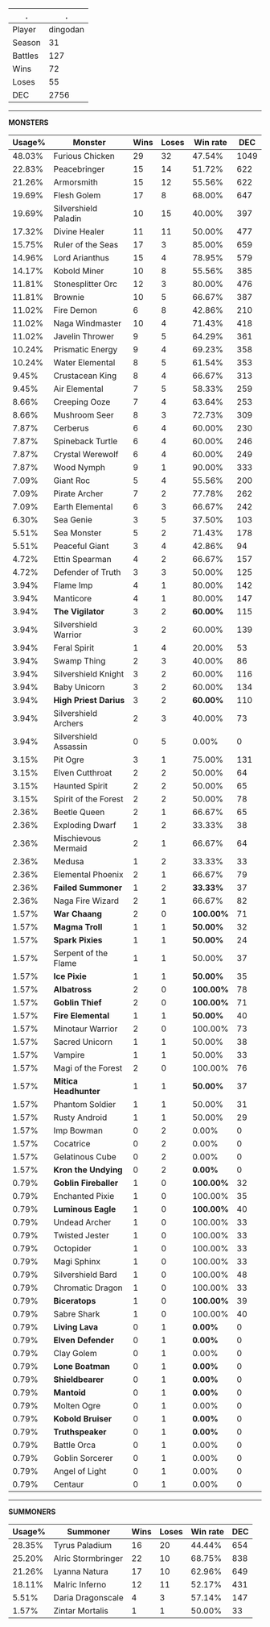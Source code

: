 .|.
|-|-
Player|dingodan
Season|31
Battles|127
Wins|72
Loses|55
DEC|2756

---
**MONSTERS**

Usage%|Monster|Wins|Loses|Win rate|DEC|
-|-|-|-|-|-|
48.03%|Furious Chicken|29|32|47.54%|1049|
22.83%|Peacebringer|15|14|51.72%|622|
21.26%|Armorsmith|15|12|55.56%|622|
19.69%|Flesh Golem|17|8|68.00%|647|
19.69%|Silvershield Paladin|10|15|40.00%|397|
17.32%|Divine Healer|11|11|50.00%|477|
15.75%|Ruler of the Seas|17|3|85.00%|659|
14.96%|Lord Arianthus|15|4|78.95%|579|
14.17%|Kobold Miner|10|8|55.56%|385|
11.81%|Stonesplitter Orc|12|3|80.00%|476|
11.81%|Brownie|10|5|66.67%|387|
11.02%|Fire Demon|6|8|42.86%|210|
11.02%|Naga Windmaster|10|4|71.43%|418|
11.02%|Javelin Thrower|9|5|64.29%|361|
10.24%|Prismatic Energy|9|4|69.23%|358|
10.24%|Water Elemental|8|5|61.54%|353|
9.45%|Crustacean King|8|4|66.67%|313|
9.45%|Air Elemental|7|5|58.33%|259|
8.66%|Creeping Ooze|7|4|63.64%|253|
8.66%|Mushroom Seer|8|3|72.73%|309|
7.87%|Cerberus|6|4|60.00%|230|
7.87%|Spineback Turtle|6|4|60.00%|246|
7.87%|Crystal Werewolf|6|4|60.00%|249|
7.87%|Wood Nymph|9|1|90.00%|333|
7.09%|Giant Roc|5|4|55.56%|200|
7.09%|Pirate Archer|7|2|77.78%|262|
7.09%|Earth Elemental|6|3|66.67%|242|
6.30%|Sea Genie|3|5|37.50%|103|
5.51%|Sea Monster|5|2|71.43%|178|
5.51%|Peaceful Giant|3|4|42.86%|94|
4.72%|Ettin Spearman|4|2|66.67%|157|
4.72%|Defender of Truth|3|3|50.00%|125|
3.94%|Flame Imp|4|1|80.00%|142|
3.94%|Manticore|4|1|80.00%|147|
3.94%|**The Vigilator**|3|2|**60.00%**|115|
3.94%|Silvershield Warrior|3|2|60.00%|139|
3.94%|Feral Spirit|1|4|20.00%|53|
3.94%|Swamp Thing|2|3|40.00%|86|
3.94%|Silvershield Knight|3|2|60.00%|116|
3.94%|Baby Unicorn|3|2|60.00%|134|
3.94%|**High Priest Darius**|3|2|**60.00%**|110|
3.94%|Silvershield Archers|2|3|40.00%|73|
3.94%|Silvershield Assassin|0|5|0.00%|0|
3.15%|Pit Ogre|3|1|75.00%|131|
3.15%|Elven Cutthroat|2|2|50.00%|64|
3.15%|Haunted Spirit|2|2|50.00%|65|
3.15%|Spirit of the Forest|2|2|50.00%|78|
2.36%|Beetle Queen|2|1|66.67%|65|
2.36%|Exploding Dwarf|1|2|33.33%|38|
2.36%|Mischievous Mermaid|2|1|66.67%|64|
2.36%|Medusa|1|2|33.33%|33|
2.36%|Elemental Phoenix|2|1|66.67%|79|
2.36%|**Failed Summoner**|1|2|**33.33%**|37|
2.36%|Naga Fire Wizard|2|1|66.67%|82|
1.57%|**War Chaang**|2|0|**100.00%**|71|
1.57%|**Magma Troll**|1|1|**50.00%**|32|
1.57%|**Spark Pixies**|1|1|**50.00%**|24|
1.57%|Serpent of the Flame|1|1|50.00%|37|
1.57%|**Ice Pixie**|1|1|**50.00%**|35|
1.57%|**Albatross**|2|0|**100.00%**|78|
1.57%|**Goblin Thief**|2|0|**100.00%**|71|
1.57%|**Fire Elemental**|1|1|**50.00%**|40|
1.57%|Minotaur Warrior|2|0|100.00%|73|
1.57%|Sacred Unicorn|1|1|50.00%|38|
1.57%|Vampire|1|1|50.00%|33|
1.57%|Magi of the Forest|2|0|100.00%|76|
1.57%|**Mitica Headhunter**|1|1|**50.00%**|37|
1.57%|Phantom Soldier|1|1|50.00%|31|
1.57%|Rusty Android|1|1|50.00%|29|
1.57%|Imp Bowman|0|2|0.00%|0|
1.57%|Cocatrice|0|2|0.00%|0|
1.57%|Gelatinous Cube|0|2|0.00%|0|
1.57%|**Kron the Undying**|0|2|**0.00%**|0|
0.79%|**Goblin Fireballer**|1|0|**100.00%**|32|
0.79%|Enchanted Pixie|1|0|100.00%|35|
0.79%|**Luminous Eagle**|1|0|**100.00%**|40|
0.79%|Undead Archer|1|0|100.00%|33|
0.79%|Twisted Jester|1|0|100.00%|33|
0.79%|Octopider|1|0|100.00%|33|
0.79%|Magi Sphinx|1|0|100.00%|33|
0.79%|Silvershield Bard|1|0|100.00%|48|
0.79%|Chromatic Dragon|1|0|100.00%|33|
0.79%|**Biceratops**|1|0|**100.00%**|39|
0.79%|Sabre Shark|1|0|100.00%|40|
0.79%|**Living Lava**|0|1|**0.00%**|0|
0.79%|**Elven Defender**|0|1|**0.00%**|0|
0.79%|Clay Golem|0|1|0.00%|0|
0.79%|**Lone Boatman**|0|1|**0.00%**|0|
0.79%|**Shieldbearer**|0|1|**0.00%**|0|
0.79%|**Mantoid**|0|1|**0.00%**|0|
0.79%|Molten Ogre|0|1|0.00%|0|
0.79%|**Kobold Bruiser**|0|1|**0.00%**|0|
0.79%|**Truthspeaker**|0|1|**0.00%**|0|
0.79%|Battle Orca|0|1|0.00%|0|
0.79%|Goblin Sorcerer|0|1|0.00%|0|
0.79%|Angel of Light|0|1|0.00%|0|
0.79%|Centaur|0|1|0.00%|0|

---
**SUMMONERS**

Usage%|Summoner|Wins|Loses|Win rate|DEC|
-|-|-|-|-|-|
28.35%|Tyrus Paladium|16|20|44.44%|654|
25.20%|Alric Stormbringer|22|10|68.75%|838|
21.26%|Lyanna Natura|17|10|62.96%|649|
18.11%|Malric Inferno|12|11|52.17%|431|
5.51%|Daria Dragonscale|4|3|57.14%|147|
1.57%|Zintar Mortalis|1|1|50.00%|33|
